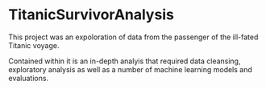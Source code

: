 # TitanicSurvivorAnalysis

This project was an expoloration of data from the passenger of the ill-fated Titanic voyage. 

Contained within it is an in-depth analyis that required data cleansing, exploratory analysis as well as a number of machine learning models and evaluations. 
